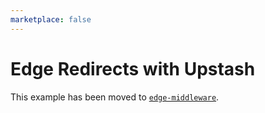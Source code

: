 ```yaml
---
marketplace: false
---
```


# Edge Redirects with Upstash

This example has been moved to [`edge-middleware`](/edge-middleware/redirects-upstash).

